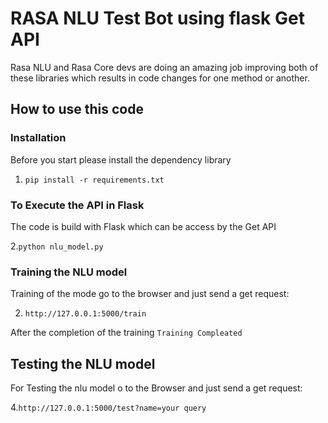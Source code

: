 # RASA NLU Test Bot using flask Get API 

Rasa NLU and Rasa Core devs are doing an amazing job improving both of these libraries which results in code changes for one method or another.


## How to use this code

### Installation

Before you start please install the dependency library

1. ```pip install -r requirements.txt```

### To Execute the API in Flask

The code is build with Flask which can be access by the Get API

2.``` python nlu_model.py ```

### Training the NLU model

Training of the mode go to the browser and just send a get request:

2. ``` http://127.0.0.1:5000/train ```

After the completion of the training 
`Training Compleated`


## Testing the NLU model

For Testing the nlu model o to the Browser and just send a get request:

4.```http://127.0.0.1:5000/test?name=your query```









